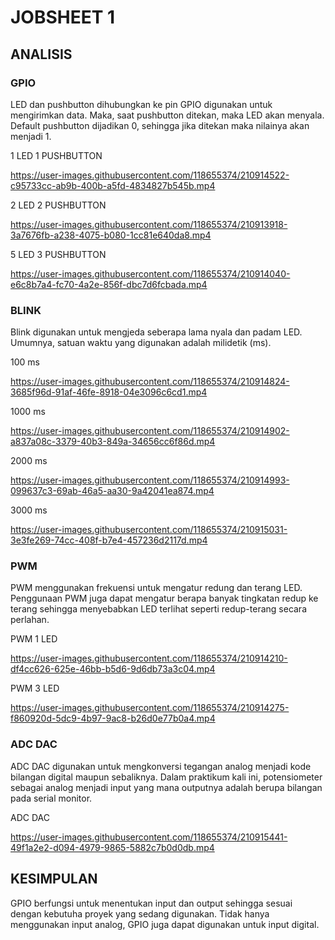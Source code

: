 # JOBSHEET 1
## ANALISIS
### GPIO
LED dan pushbutton dihubungkan ke pin GPIO digunakan untuk mengirimkan data. Maka, saat pushbutton ditekan, maka LED akan menyala.
Default pushbutton dijadikan 0, sehingga jika ditekan maka nilainya akan menjadi 1.

1 LED 1 PUSHBUTTON

https://user-images.githubusercontent.com/118655374/210914522-c95733cc-ab9b-400b-a5fd-4834827b545b.mp4

2 LED 2 PUSHBUTTON

https://user-images.githubusercontent.com/118655374/210913918-3a7676fb-a238-4075-b080-1cc81e640da8.mp4

5 LED 3 PUSHBUTTON

https://user-images.githubusercontent.com/118655374/210914040-e6c8b7a4-fc70-4a2e-856f-dbc7d6fcbada.mp4

### BLINK
Blink digunakan untuk mengjeda seberapa lama nyala dan padam LED. Umumnya, satuan waktu yang digunakan adalah milidetik (ms).

100 ms

https://user-images.githubusercontent.com/118655374/210914824-3685f96d-91af-46fe-8918-04e3096c6cd1.mp4

1000 ms

https://user-images.githubusercontent.com/118655374/210914902-a837a08c-3379-40b3-849a-34656cc6f86d.mp4

2000 ms

https://user-images.githubusercontent.com/118655374/210914993-099637c3-69ab-46a5-aa30-9a42041ea874.mp4

3000 ms

https://user-images.githubusercontent.com/118655374/210915031-3e3fe269-74cc-408f-b7e4-457236d2117d.mp4


### PWM
PWM menggunakan frekuensi untuk mengatur redung dan terang LED. Penggunaan PWM juga dapat mengatur berapa banyak tingkatan redup ke terang sehingga menyebabkan LED terlihat seperti redup-terang secara perlahan.

PWM 1 LED

https://user-images.githubusercontent.com/118655374/210914210-df4cc626-625e-46bb-b5d6-9d6db73a3c04.mp4

PWM 3 LED

https://user-images.githubusercontent.com/118655374/210914275-f860920d-5dc9-4b97-9ac8-b26d0e77b0a4.mp4


### ADC DAC
ADC DAC digunakan untuk mengkonversi tegangan analog menjadi kode bilangan digital maupun sebaliknya. Dalam praktikum kali ini, potensiometer sebagai analog menjadi input yang mana outputnya adalah berupa bilangan pada serial monitor.

ADC DAC

https://user-images.githubusercontent.com/118655374/210915441-49f1a2e2-d094-4979-9865-5882c7b0d0db.mp4

## KESIMPULAN
GPIO berfungsi untuk menentukan input dan output sehingga sesuai dengan kebutuha proyek yang sedang digunakan. Tidak hanya menggunakan input analog, GPIO juga dapat digunakan untuk input digital.
